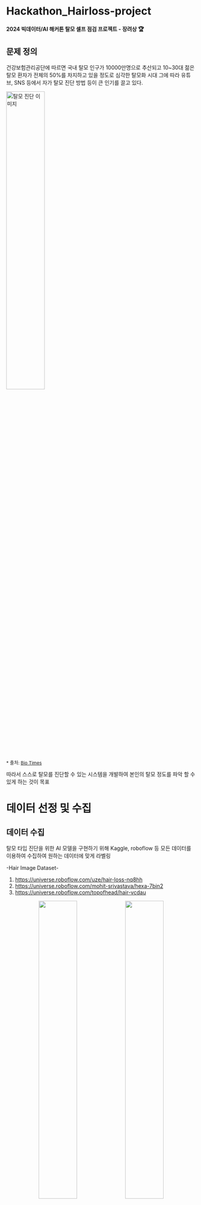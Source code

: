 # Hackathon_Hairloss-project

#### 2024 빅데이터/AI 해커톤 탈모 셀프 점검 프로젝트 - 장려상 :trophy:

## 문제 정의
건강보험관리공단에 따르면 국내 탈모 인구가 10000만명으로 추산되고 10~30대 젊은 탈모 환자가 전체의 50%를 차지하고 있을 정도로 심각한 탈모화 시대
그에 따라 유튜브, SNS 등에서 자가 탈모 진단 방법 등이 큰 인기를 끌고 있다.

<p align="left">
  <img alt="탈모 진단 이미지" src="https://github.com/user-attachments/assets/0b33d7b0-c80b-4d17-a0ab-36df99a505bd" width="45%"/>
</p>

<p align="left" style="font-size:12px">
  * 출처: <a href="http://www.biotimes.co.kr" target="_blank">Bio Times</a>
</p>
따라서 스스로 탈모를 진단할 수 있는 시스템을 개발하여 본인의 탈모 정도를 파악 할 수 있게 하는 것이 목표

# 데이터 선정 및 수집
## 데이터 수집
탈모 타입 진단을 위한 AI 모델을 구현하기 위해 Kaggle, roboflow 등 모든 데이터를 이용하여 수집하여 원하는 데이터에 맞게 라벨링

-Hair Image Dataset-
1. https://universe.roboflow.com/uze/hair-loss-nq8hh
2. https://universe.roboflow.com/mohit-srivastava/hexa-7bin2
3. https://universe.roboflow.com/topofhead/hair-vcdau


<p align="center">
  <img src="https://github.com/user-attachments/assets/39ee6b29-ca91-4784-a285-368020f1c5a5" width="45%">
  <img src="https://github.com/user-attachments/assets/45017467-11a0-4eef-982a-be096d3d4bbe" width="45%">
</p>
